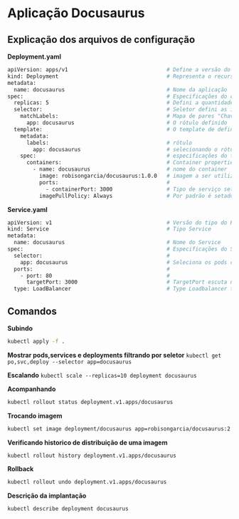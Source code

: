  
# Aplicação Docusaurus 

## Explicação dos arquivos de configuração 

**Deployment.yaml**

```sh
apiVersion: apps/v1                               # Define a versão do Schema do objeto
kind: Deployment                                  # Representa o recurso neste caso Deployment 
metadata:                                              
  name: docusaurus                                # Nome da aplicação
spec:                                             # Especificações do comportamento desejado na implantação
  replicas: 5                                     # Defini a quantidades de réplicas
  selector:                                       # Seletor defini as implantações e localiza os pods a gerenciar
    matchLabels:                                  # Mapa de pares "Chave e valor"
      app: docusaurus                             # O rótulo definido
  template:                                       # O template de definições do Pod/container
    metadata:                                     
      labels:                                     # rótulo           
        app: docusaurus                           # selecionando o rótulo do pod
    spec:                                         # especificações do template
      containers:                                 # Container properties
        - name: docusaurus                        # nome do container
          image: robisongarcia/docusaurus:1.0.0   # imagem a ser utilizada
          ports:                                  # 
            - containerPort: 3000                 # Tipo de serviço setando porta do container neste caso 3000/TCP
          imagePullPolicy: Always                 # Por padrão é setado se a imagem existir não baixar, esta opção força atualização.
```


**Service.yaml** 


```sh
apiVersion: v1                                    # Versão do tipo do Recurso
kind: Service                                     # Tipo Service 
metadata:
  name: docusaurus                                # Nome do Service
spec:                                             # Especificações do Service
  selector:                                       # 
    app: docusaurus                               # Seleciona os pods com os dados especificados        
  ports:                                          #
    - port: 80                                    #      
      targetPort: 3000                            # TargetPort escuta na porta 80 e faz a ponte e redireciona para a porta do container 3000  
  type: LoadBalancer                              # Type Loadbalancer torna os pods expostos acessíveis fora do cluster, por default ClusterIP
```

## Comandos 
 
**Subindo**
```sh
kubectl apply -f .
```

**Mostrar pods,services e deployments filtrando por seletor**
```kubectl get po,svc,deploy --selector app=docusaurus```

**Escalando**
```kubectl scale --replicas=10 deployment docusaurus```

**Acompanhando**
```sh
kubectl rollout status deployment.v1.apps/docusaurus
```

**Trocando imagem**
```sh
kubectl set image deployment/docusaurus app=robisongarcia/docusaurus:2.0.0
```

**Verificando historico de distribuição de uma imagem**
```sh
kubectl rollout history deployment.v1.apps/docusaurus
```

**Rollback**
```sh
kubectl rollout undo deployment.v1.apps/docusaurus
```

**Descrição da implantação** 
```sh
kubectl describe deployment docusaurus
```